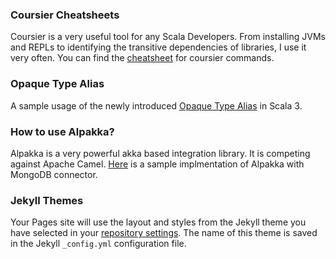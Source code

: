### Coursier Cheatsheets ###

Coursier is a very useful tool for any Scala Developers. From installing JVMs and REPLs to identifying the transitive dependencies of libraries, I use it very often.
You can find the [cheatsheet](https://github.com/yadavan88/coursier-cheatsheets) for coursier commands. 

### Opaque Type Alias

A sample usage of the newly introduced [Opaque Type Alias](https://github.com/yadavan88/opaque-type-sample) in Scala 3.

### How to use Alpakka?

Alpakka is a very powerful akka based integration library. It is competing against Apache Camel. [Here](https://github.com/yadavan88/alpakka-mongo-sample) is a sample implmentation of Alpakka with MongoDB connector. 




### Jekyll Themes

Your Pages site will use the layout and styles from the Jekyll theme you have selected in your [repository settings](https://github.com/yadavan88/yadavan88.github.io/settings). The name of this theme is saved in the Jekyll `_config.yml` configuration file.
